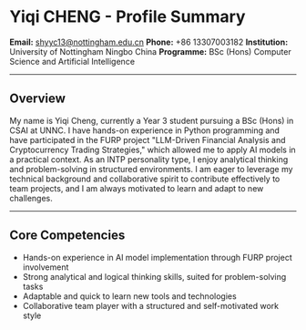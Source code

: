 # Yiqi CHENG - Profile Summary 

**Email:** shyyc13@nottingham.edu.cn
**Phone:** +86 13307003182
**Institution:** University of Nottingham Ningbo China 
**Programme:** BSc (Hons) Computer Science and Artificial Intelligence 

---

## Overview 

My name is Yiqi Cheng, currently a Year 3 student pursuing a BSc (Hons) in CSAI at UNNC. I have hands-on experience in Python programming and have participated in the FURP project "LLM-Driven Financial Analysis and Cryptocurrency Trading Strategies," which allowed me to apply AI models in a practical context. As an INTP personality type, I enjoy analytical thinking and problem-solving in structured environments. I am eager to leverage my technical background and collaborative spirit to contribute effectively to team projects, and I am always motivated to learn and adapt to new challenges.

---

## Core Competencies

- Hands-on experience in AI model implementation through FURP project involvement
- Strong analytical and logical thinking skills, suited for problem-solving tasks
- Adaptable and quick to learn new tools and technologies
- Collaborative team player with a structured and self-motivated work style


